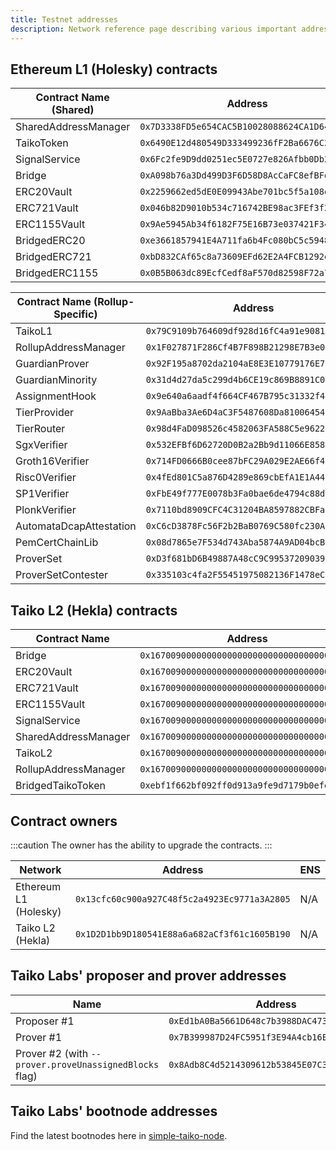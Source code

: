 ```yaml
---
title: Testnet addresses
description: Network reference page describing various important addresses on Taiko.
---
```


## Ethereum L1 (Holesky) contracts

| Contract Name (Shared) | Address                                      |
| ---------------------- | -------------------------------------------- |
| SharedAddressManager   | `0x7D3338FD5e654CAC5B10028088624CA1D64e74f7` |
| TaikoToken             | `0x6490E12d480549D333499236fF2Ba6676C296011` |
| SignalService          | `0x6Fc2fe9D9dd0251ec5E0727e826Afbb0Db2CBe0D` |
| Bridge                 | `0xA098b76a3Dd499D3F6D58D8AcCaFC8efBFd06807` |
| ERC20Vault             | `0x2259662ed5dE0E09943Abe701bc5f5a108eABBAa` |
| ERC721Vault            | `0x046b82D9010b534c716742BE98ac3FEf3f2EC99f` |
| ERC1155Vault           | `0x9Ae5945Ab34f6182F75E16B73e037421F341fEe3` |
| BridgedERC20           | `0xe3661857941E4A711fa6b4Fc080bC5c5948a70f1` |
| BridgedERC721          | `0xbD832CAf65c8a73609EFd62E2A4FCB1292e4c9C1` |
| BridgedERC1155         | `0x0B5B063dc89EcfCedf8aF570d82598F72a7dfF35` |

| Contract Name (Rollup-Specific) | Address                                      |
| ------------------------------- | -------------------------------------------- |
| TaikoL1                         | `0x79C9109b764609df928d16fC4a91e9081F7e87DB` |
| RollupAddressManager            | `0x1F027871F286Cf4B7F898B21298E7B3e090a8403` |
| GuardianProver                  | `0x92F195a8702da2104aE8E3E10779176E7C35d6BC` |
| GuardianMinority                | `0x31d4d27da5c299d4b6CE19c869B8891C0002795d` |
| AssignmentHook                  | `0x9e640a6aadf4f664CF467B795c31332f44AcBe6c` |
| TierProvider                    | `0x9AaBba3Ae6D4aC3F5487608Da81006454e7933d3` |
| TierRouter                      | `0x98d4FaD098526c4582063FA588C5e96229270366` |
| SgxVerifier                     | `0x532EFBf6D62720D0B2a2Bb9d11066E8588cAE6D9` |
| Groth16Verifier                 | `0x714FD0666B0cee87bFC29A029E2AE66f40F12cE5` |
| Risc0Verifier                   | `0x4fEd801C5a876D4289e869cbEfA1E1A448b10714` |
| SP1Verifier                     | `0xFbE49f777E0078b3Fa0bae6de4794c88d6EA6DDD` |
| PlonkVerifier                   | `0x7110bd8909CFC4C31204BA8597882CBFa1F77dC9` |
| AutomataDcapAttestation         | `0xC6cD3878Fc56F2b2BaB0769C580fc230A95e1398` |
| PemCertChainLib                 | `0x08d7865e7F534d743Aba5874A9AD04bcB223a92E` |
| ProverSet                       | `0xD3f681bD6B49887A48cC9C9953720903967E9DC0` |
| ProverSetContester              | `0x335103c4fa2F55451975082136F1478eCFeB84B9` |

## Taiko L2 (Hekla) contracts

| Contract Name        | Address                                      |
| -------------------- | -------------------------------------------- |
| Bridge               | `0x1670090000000000000000000000000000000001` |
| ERC20Vault           | `0x1670090000000000000000000000000000000002` |
| ERC721Vault          | `0x1670090000000000000000000000000000000003` |
| ERC1155Vault         | `0x1670090000000000000000000000000000000004` |
| SignalService        | `0x1670090000000000000000000000000000000005` |
| SharedAddressManager | `0x1670090000000000000000000000000000000006` |
| TaikoL2              | `0x1670090000000000000000000000000000010001` |
| RollupAddressManager | `0x1670090000000000000000000000000000010002` |
| BridgedTaikoToken    | `0xebf1f662bf092ff0d913a9fe9d7179b0efef1611` |

## Contract owners

:::caution
The owner has the ability to upgrade the contracts.
:::

| Network               | Address                                      | ENS |
| --------------------- | -------------------------------------------- | --- |
| Ethereum L1 (Holesky) | `0x13cfc60c900a927C48f5c2a4923Ec9771a3A2805` | N/A |
| Taiko L2 (Hekla)      | `0x1D2D1bb9D180541E88a6a682aCf3f61c1605B190` | N/A |

## Taiko Labs' proposer and prover addresses

| Name                                                   | Address                                      |
| ------------------------------------------------------ | -------------------------------------------- |
| Proposer #1                                            | `0xEd1bA0Ba5661D648c7b3988DAC473F60403aff1e` |
| Prover #1                                              | `0x7B399987D24FC5951f3E94A4cb16E87414bF2229` |
| Prover #2 (with `--prover.proveUnassignedBlocks` flag) | `0x8Adb8C4d5214309612b53845E07C3Cb5BB4E8CF0` |

## Taiko Labs' bootnode addresses

Find the latest bootnodes here in [simple-taiko-node](https://github.com/taikoxyz/simple-taiko-node/blob/v1.7.0/.env.sample.hekla).
